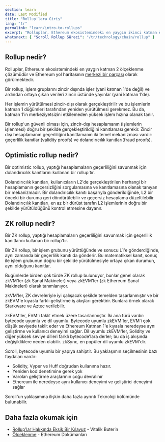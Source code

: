 ```yaml
---
section: learn
date: Last Modified
title: "Rollup'lara Giriş"
lang: "tr"
permalink: "learn/intro-to-rollups"
excerpt: "Rolluplar, Ethereum ekosistemindeki en yaygın ikinci katman ölçekleme çözümüdür."
whatsnext: { "Scroll Rollup Süreci": "/tr/technology/chain/rollup" }
---
```


## Rollup nedir?

Rolluplar, Ethereum ekosistemindeki en yaygın katman 2 ölçeklenme çözümüdür ve Ethereum yol haritasının [merkezi bir parçası](https://ethereum-magicians.org/t/a-rollup-centric-ethereum-roadmap/4698) olarak görülmektedir.

Bir rollup, işlem gruplarını zincir dışında işler (yani katman 1'de değil) ve ardından ortaya çıkan verileri zincir üstünde yayınlar (yani katman 1'de).

Her işlemin yürütülmesi zincir-dışı olarak gerçekleştirilir ve bu işlemlerin katman 1 düğümleri tarafından yeniden yürütülmesi gerekmez. Bu da, katman 1'in merkeziyetsizini etkilemeden yüksek işlem hızına olanak tanır.

Bir rollup'un güvenli olması için, zincir-dışı hesaplamanın (işlemlerin işlenmesi) doğru bir şekilde gerçekleştirildiğini kanıtlaması gerekir. Zincir dışı hesaplamanın geçerliliğini kanıtlamanın iki temel mekanizması vardır: geçerlilik kanıtları(validity proofs) ve dolandırıcılık kanıtları(fraud proofs).

## Optimistic rollup nedir?

Bir optimistic rollup, yaptığı hesaplamaların geçerliliğini savunmak için dolandırıcılık kanıtlarını kullanan bir rollup'tır.

Dolandırıcılık kanıtları, kullanıcıların L2'de gerçekleştirilen herhangi bir hesaplamanın geçersizliğini sorgulamasına ve kanıtlamasına olanak tanıyan bir mekanizmadır. Bir dolandırıcılık kanıtı başarıyla gönderildiğinde, L2 bir önceki bir duruma geri döndürülebilir ve geçersiz hesaplama düzeltilebilir. Dolandırıcılık kanıtları, en az bir dürüst tarafın L2 işlemlerinin doğru bir şekilde yürütüldüğünü kontrol etmesine dayanır.

## ZK rollup nedir?

Bir ZK rollup, yaptığı hesaplamaların geçerliliğini savunmak için geçerlilik kanıtlarını kullanan bir rollup'tır.

Bir ZK rollup, bir işlem grubunu yürüttüğünde ve sonucu L1'e gönderdiğinde, aynı zamanda bir geçerlilik kanıtı da gönderir. Bu matematiksel kanıt, sonuç ile işlem grubunun doğru bir şekilde yürütülmesiyle ortaya çıkan durumun, aynı olduğunu kanıtlar.

Bugünlerde birden çok türde ZK rollup bulunuyor, bunlar genel olarak zkVM'ler (zk Sanal Makineler) veya zkEVM'ler (zk Ethereum Sanal Makineleri) olarak tanımlanıyor.

zkVM'ler, ZK devreleriyle iyi çalışacak şekilde temelden tasarlanmıştır ve bir zkEVM'e kıyasla farklı geliştirme iş akışları gerektirir. Bunlara örnek olarak Starkware ve Aztec verilebilir.

zkEVM'ler, EVM'i taklit etmek üzere tasarlanmıştır. İki ana türü vardır: bytecode uyumlu ve dil uyumlu. Bytecode uyumlu zkEVM'ler, EVM'i çok düşük seviyede taklit eder ve Ethereum Katman 1'e kıyasla neredeyse aynı geliştirme ve kullanıcı deneyimi sağlar. Dil uyumlu zkEVM'ler, Solidity ve diğer yüksek seviye dilleri farklı bytecode'lara derler; bu da iş akışında değişikliklere neden olabilir. zkSync, en popüler dil uyumlu zkEVM'dir.

Scroll, bytecode uyumlu bir yapıya sahiptir. Bu yaklaşımın seçilmesinin bazı faydaları vardır:

- Solidity, Vyper ve Huff doğrudan kullanıma hazır.
- Yeniden kod denetimine gerek yok
- Varolan geliştirme araçlarının çoğu devralınır
- Ethereum ile neredeyse aynı kullanıcı deneyimi ve geliştirici deneyimi sağlar

Scroll'un yaklaşımına ilişkin daha fazla ayrıntı Teknoloji bölümünde bulunabilir.

## Daha fazla okumak için

- [Rollup'lar Hakkında Eksik Bir Kılavuz](https://vitalik.ca/general/2021/01/05/rollup.html) - Vitalik Buterin
- [Ölçeklenme](https://ethereum.org/en/developers/docs/scaling/) - Ethereum Dokümanları
